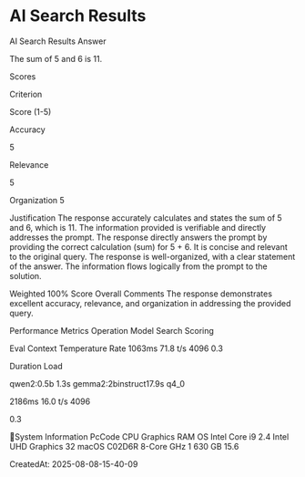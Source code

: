 # AI Search Results

AI Search Results
Answer

The sum of 5 and 6 is 11.

Scores

Criterion

Score
(1-5)

Accuracy

5

Relevance

5

Organization 5

Justification
The response accurately calculates and states the
sum of 5 and 6, which is 11. The information
provided is verifiable and directly addresses the
prompt.
The response directly answers the prompt by
providing the correct calculation (sum) for 5 + 6. It is
concise and relevant to the original query.
The response is well-organized, with a clear
statement of the answer. The information flows
logically from the prompt to the solution.

Weighted 100%
Score
Overall Comments
The response demonstrates excellent accuracy, relevance, and organization in
addressing the provided query.

Performance Metrics
Operation Model
Search
Scoring

Eval Context Temperature
Rate
1063ms 71.8
t/s 4096 0.3

Duration Load

qwen2:0.5b 1.3s
gemma2:2binstruct17.9s
q4_0

2186ms 16.0
t/s 4096

0.3

System Information
PcCode CPU
Graphics
RAM OS
Intel Core i9 2.4 Intel UHD Graphics 32 macOS
C02D6R 8-Core
GHz 1
630
GB 15.6

CreatedAt: 2025-08-08-15-40-09